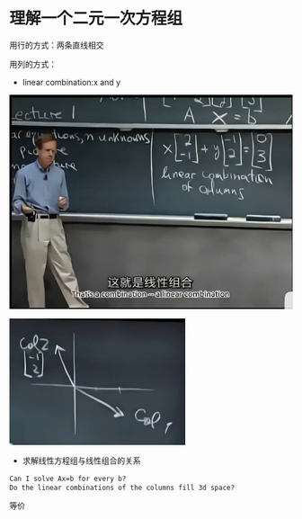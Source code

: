 # 理解一个二元一次方程组

用行的方式：两条直线相交

用列的方式：

- linear combination:x and y

![image-20230315005137988](images/image-20230315005137988.png)

![image-20230315005251270](images/image-20230315005251270.png)

- 求解线性方程组与线性组合的关系

```
Can I solve Ax=b for every b?
Do the linear combinations of the columns fill 3d space?
```

等价